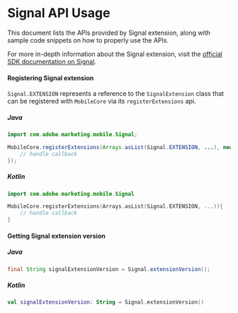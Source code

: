 # Signal API Usage

This document lists the APIs provided by Signal extension, along with sample code snippets on how to properly use the APIs.

For more in-depth information about the Signal extension, visit the [official SDK documentation on Signal](https://developer.adobe.com/client-sdks/documentation/mobile-core/signal/).


#### Registering Signal extension

`Signal.EXTENSION` represents a reference to the `SignalExtension` class that can be registered with `MobileCore` via its `registerExtensions` api.

##### Java

```java
import com.adobe.marketing.mobile.Signal;

MobileCore.registerExtensions(Arrays.asList(Signal.EXTENSION, ...), new AdobeCallback<Object>() {
    // handle callback
});
```

##### Kotlin

```kotlin
import com.adobe.marketing.mobile.Signal

MobileCore.registerExtensions(Arrays.asList(Signal.EXTENSION, ...)){
    // handle callback
}
```


#### Getting Signal extension version

##### Java

```java
final String signalExtensionVersion = Signal.extensionVersion();
```

##### Kotlin

```kotlin
val signalExtensionVersion: String = Signal.extensionVersion()